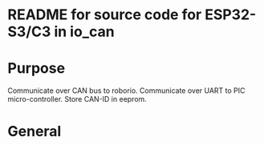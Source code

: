 # README for source code for ESP32-S3/C3 in io_can

# Purpose
Communicate over CAN bus to roborio.
Communicate over UART to PIC micro-controller.
Store CAN-ID in eeprom.

# General
